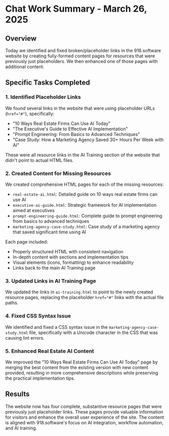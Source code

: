 # Chat Work Summary - March 26, 2025

## Overview
Today we identified and fixed broken/placeholder links in the 918.software website by creating fully-formed content pages for resources that were previously just placeholders. We then enhanced one of those pages with additional content.

## Specific Tasks Completed

### 1. Identified Placeholder Links
We found several links in the website that were using placeholder URLs (`href="#"`), specifically:
- "10 Ways Real Estate Firms Can Use AI Today" 
- "The Executive's Guide to Effective AI Implementation" 
- "Prompt Engineering: From Basics to Advanced Techniques" 
- "Case Study: How a Marketing Agency Saved 30+ Hours Per Week with AI"

These were all resource links in the AI Training section of the website that didn't point to actual HTML files.

### 2. Created Content for Missing Resources
We created comprehensive HTML pages for each of the missing resources:
- `real-estate-ai.html`: Detailed guide on 10 ways real estate firms can use AI
- `executive-ai-guide.html`: Strategic framework for AI implementation aimed at executives
- `prompt-engineering-guide.html`: Complete guide to prompt engineering from basics to advanced techniques
- `marketing-agency-case-study.html`: Case study of a marketing agency that saved significant time using AI

Each page included:
- Properly structured HTML with consistent navigation
- In-depth content with sections and implementation tips
- Visual elements (icons, formatting) to enhance readability
- Links back to the main AI Training page

### 3. Updated Links in AI Training Page
We updated the links in `ai-training.html` to point to the newly created resource pages, replacing the placeholder `href="#"` links with the actual file paths.

### 4. Fixed CSS Syntax Issue
We identified and fixed a CSS syntax issue in the `marketing-agency-case-study.html` file, specifically with a Unicode character in the CSS that was causing lint errors.

### 5. Enhanced Real Estate AI Content
We improved the "10 Ways Real Estate Firms Can Use AI Today" page by merging the best content from the existing version with new content provided, resulting in more comprehensive descriptions while preserving the practical implementation tips.

## Results
The website now has four complete, substantive resource pages that were previously just placeholder links. These pages provide valuable information for visitors and enhance the overall user experience of the site. The content is aligned with 918.software's focus on AI integration, workflow automation, and AI training.
